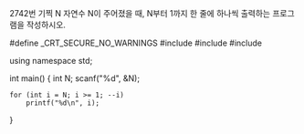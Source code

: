 2742번 기찍 N
자연수 N이 주어졌을 때, N부터 1까지 한 줄에 하나씩 출력하는 프로그램을 작성하시오.



#define _CRT_SECURE_NO_WARNINGS
#include<cstring>
#include<iostream>
#include<string>

using namespace std;

int main() {
	int N;
	scanf("%d", &N);

	for (int i = N; i >= 1; --i)
		printf("%d\n", i);
}
